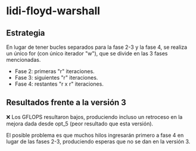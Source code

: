 # lidi-floyd-warshall

## Estrategia
En lugar de tener bucles separados para la fase 2-3 y la fase 4, se realiza un único for (con único iterador "w"), que se divide en las 3 fases mencionadas.

* Fase 2: primeras "r" iteraciones.
* Fase 3: siguientes "r" iteraciones.
* Fase 4: restantes "r x r" iteraciones.

## Resultados frente a la versión 3
❌ Los GFLOPS resultaron bajos, produciendo incluso un retroceso en la mejora dada desde opt_5 (peor resultado que esta versión).

El posible problema es que muchos hilos ingresarán primero a fase 4 en lugar de las fases 2-3, produciendo esperas que no se dan en la versión 3.
